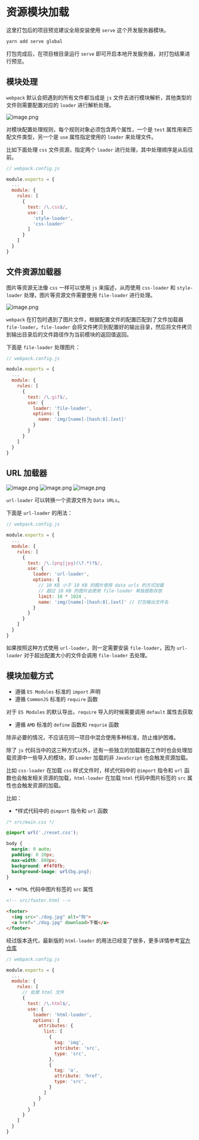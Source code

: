 # 资源模块加载

这里打包后的项目预览建议全局安装使用 `serve` 这个开发服务器模块。

```bash
yarn add serve global
```

打包完成后，在项目根目录运行 `serve` 即可开启本地开发服务器，对打包结果进行预览。

## 模块处理

`webpack` 默认会把遇到的所有文件都当成是 `js` 文件去进行模块解析，其他类型的文件则需要配置对应的 `loader` 进行解析处理。

![image.png](https://i.loli.net/2020/11/22/qcJuljXbBkIo4xA.png)

对模块配置处理规则，每个规则对象必须包含两个属性，一个是 `test` 属性用来匹配文件类型，另一个是 `use` 属性指定使用的 `loader` 来处理文件。

比如下面处理 `css` 文件资源，指定两个 `loader` 进行处理，其中处理顺序是从后往前。

```javascript
// webpack.config.js

module.exports = {
  ...
  module: {
    rules: [
      {
        test: /\.css$/,
        use: [
          'style-loader',
          'css-loader'
        ]
      }
    ]
  }
}
```

## 文件资源加载器

图片等资源无法像 `css` 一样可以使用 `js` 来描述，从而使用 `css-loader` 和 `style-loader` 处理，图片等资源文件需要使用 `file-loader` 进行处理。

![image.png](https://i.loli.net/2020/11/22/7KjbCRImylL2sTZ.png)

`webpack` 在打包时遇到了图片文件，根据配置文件的配置匹配到了文件加载器 `file-loader`，`file-loader` 会将文件拷贝到配置好的输出目录，然后将文件拷贝到输出目录后的文件路径作为当前模块的返回值返回。

下面是 `file-loader` 处理图片：

```javascript
// webpack.config.js

module.exports = {
  ...
  module: {
    rules: [
      {
        test: /\.gif$/,
        use: {
          loader: 'file-loader',
          options: {
            name: 'img/[name]-[hash:8].[ext]'
          }
        }
      }
    ]
  }
}
```

## URL 加载器

![image.png](https://i.loli.net/2020/11/23/I8gtcTp1quRXJdk.png)
![image.png](https://i.loli.net/2020/11/23/yKZR4H2P6NMeA5v.png)
![image.png](https://i.loli.net/2020/11/23/M1wROX87TLnZB5c.png)

`url-loader` 可以转换一个资源文件为 `Data URLs`。

下面是 `url-loader` 的用法：

```javascript
// webpack.config.js

module.exports = {
  ...
  module: {
    rules: [
      {
        test: /\.(png|jpg)(\?.*)?$/,
        use: {
          loader: 'url-loader',
          options: {
            // 10 KB 小于 10 KB 的图片使用 data urls 的方式加载
            // 超过 10 KB 的图片会使用 file-loader 单独提取存放
            limit: 10 * 1024 ,
            name: 'img/[name]-[hash:8].[ext]' // 打包输出文件名
          }
        }
      }
    ]
  }
}
```

如果按照这种方式使用 `url-loader`，则一定需要安装 `file-loader`，因为 `url-loader` 对于超出配置大小的文件会调用 `file-loader` 去处理。

## 模块加载方式

- 遵循 `ES Modules` 标准的 `import` 声明
- 遵循 `CommonJS` 标准的 `require` 函数

对于 `ES Modules` 的默认导出，`require` 导入的时候需要调用 `default` 属性去获取

- 遵循 `AMD` 标准的 `define` 函数和 `requrie` 函数

除非必要的情况，不应该在同一项目中混合使用多种标准，防止维护困难。

除了 `js` 代码当中的这三种方式以外，还有一些独立的加载器在工作时也会处理加载资源中一些导入的模块，即 `Loader` 加载的非 `JavaScript` 也会触发资源加载。

比如 `css-loader` 在加载 `css` 样式文件时，样式代码中的 `@import` 指令和 `url` 函数也会触发相关资源的加载，`html-loader` 在加载 `html` 代码中图片标签的 `src` 属性也会触发资源的加载。

比如：

- *样式代码中的 `@import` 指令和 `url` 函数

```css
/* src/main.css */

@import url('./reset.css');

body {
  margin: 0 auto;
  padding: 0 20px;
  max-width: 800px;
  background: #f4f8fb;
  background-image: url(bg.png);
}
```

- `*HTML` 代码中图片标签的 `src` 属性

```html
<!-- src/footer.html -->

<footer>
  <img src="./dog.jpg" alt="狗">
  <a href="./dog.jpg" download>下载</a>
</footer>
```

经过版本迭代，最新版的 `html-loader` 的用法已经变了很多，更多详情参考[官方仓库](https://github.com/webpack-contrib/html-loader)

```javascript
// webpack.config.js

module.exports = {
  ...
  module: {
    rules: [
      // 处理 html 文件
      {
        test: /\.html$/,
        use: {
          loader: 'html-loader',
          options: {
            attributes: {
              list: [
                {
                  tag: 'img',
                  attribute: 'src',
                  type: 'src',
                },
                {
                  tag: 'a',
                  attribute: 'href',
                  type: 'src',
                }
              ]
            }
          }
        }
      }
    ]
  }
}
```